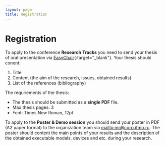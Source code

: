 ```yaml
---
layout: page
title: Registration
---
```

# Registration

To apply to the conference **Research Tracks** you need to send your thesis of oral presentation via [EasyChair](https://easychair.org/conferences/?conf=micsecs2018){:target="_blank"}. Your thesis should conent:

1. Title
2. Content (the aim of the research, issues, obtained results)
3. List of the references (bibliography)

The requirements of the thesis:

* The thesis should be submitted as a **single PDF** file.
* Max thesis pages: 3
* Font: Times New Roman, 12pt


To apply to the **Poster & Demo session** you should send your poster in PDF (A2 paper format) to the organization team via <mailto:mr@corp.ifmo.ru>. The poster should content the main points of your results and the description of the obtained executable models, devices and etc. during your research.